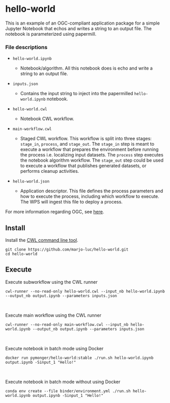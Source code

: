 # hello-world

This is an example of an OGC-compliant application package for a simple Jupyter Notebook that echos and writes a string to an output file. The notebook is parameterized using papermill.

### File descriptions

- ```hello-world.ipynb```
  - Notebook/algorithm. All this notebook does is echo and write a string to an output file.


- ```inputs.json```
  - Contains the input string to inject into the papermilled ```hello-world.ipynb``` notebook.


- ```hello-world.cwl```
  - Notebook CWL workflow.


- ```main-workflow.cwl```
  - Staged CWL workflow. This workflow is split into three stages: ```stage_in```, ```process```, and ```stage_out```. The ```stage_in``` step is meant to execute a workflow that prepares the environment before running the process i.e. localizing input datasets. The ```process``` step executes the notebook algorithm workflow. The ```stage_out``` step could be used to execute a workflow that publishes generated datasets, or performs cleanup activities.


- ```hello-world.json```
  - Application descriptor. This file defines the process parameters and how to execute the process, including which workflow to execute. The WPS will ingest this file to deploy a process.

For more information regarding OGC, see [here](https://www.ogc.org/).

## Install

Install the [CWL command line tool](https://github.com/common-workflow-language/cwltool).

```
git clone https://github.com/marjo-luc/hello-world.git
cd hello-world
```

## Execute


Execute subworkflow using the CWL runner
```
cwl-runner --no-read-only hello-world.cwl --input_nb hello-world.ipynb --output_nb output.ipynb --parameters inputs.json
```
<br />

Execute main workflow using the CWL runner
```
cwl-runner --no-read-only main-workflow.cwl --input_nb hello-world.ipynb --output_nb output.ipynb --parameters inputs.json
```
<br />

Execute notebook in batch mode using Docker
```
docker run pymonger/hello-world:stable ./run.sh hello-world.ipynb output.ipynb -Sinput_1 "Hello!"
```
<br />

Execute notebook in batch mode without using Docker
```
conda env create --file binder/environment.yml ./run.sh hello-world.ipynb output.ipynb -Sinput_1 "Hello!"
```
